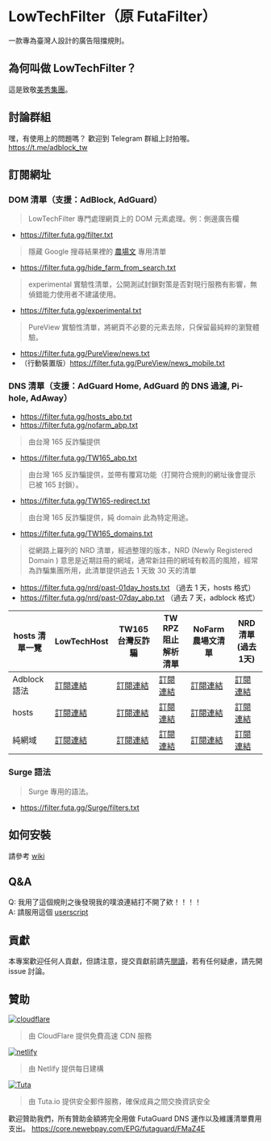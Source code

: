 # LowTechFilter（原 FutaFilter）

一款專為臺灣人設計的廣告阻擋規則。

## 為何叫做 LowTechFilter？

這是致敬[美秀集團](https://streetvoice.com/bisiugroup/)。

## 討論群組

嘿，有使用上的問題嗎？
歡迎到 Telegram 群組上討拍喔。
https://t.me/adblock_tw

## 訂閱網址

### DOM 清單（支援：AdBlock, AdGuard）

> LowTechFilter 專門處理網頁上的 DOM 元素處理。例：側邊廣告欄

- <https://filter.futa.gg/filter.txt>

> 隱藏 Google 搜尋結果裡的
> [農場文](https://content-farm-terminator.blogspot.com/2018/12/about-content-farm-terminator.html)
> 專用清單

- <https://filter.futa.gg/hide_farm_from_search.txt>

> experimental 實驗性清單，公開測試封鎖對策是否對現行服務有影響，無偵錯能力使用者不建議使用。

- <https://filter.futa.gg/experimental.txt>

> PureView 實驗性清單，將網頁不必要的元素去除，只保留最純粹的瀏覽體驗。

- <https://filter.futa.gg/PureView/news.txt>
- （行動裝置版）<https://filter.futa.gg/PureView/news_mobile.txt>

### DNS 清單（支援：AdGuard Home, AdGuard 的 DNS 過濾, Pi-hole, AdAway）

- <https://filter.futa.gg/hosts_abp.txt>
- <https://filter.futa.gg/nofarm_abp.txt>

> 由台灣 165 反詐騙提供

- <https://filter.futa.gg/TW165_abp.txt>

> 由台灣 165 反詐騙提供，並帶有覆寫功能（打開符合規則的網址後會提示已被 165 封鎖）。

- <https://filter.futa.gg/TW165-redirect.txt>

> 由台灣 165 反詐騙提供，純 domain 此為特定用途。

- <https://filter.futa.gg/TW165_domains.txt>

> 從網路上羅列的 NRD 清單，經過整理的版本，NRD (Newly Registered Domain
) 意思是近期註冊的網域，通常新註冊的網域有較高的風險，經常為詐騙集團所用，此清單提供過去 1 天致 30 天的清單
- <https://filter.futa.gg/nrd/past-01day_hosts.txt> （過去 1 天，hosts 格式）
- <https://filter.futa.gg/nrd/past-07day_abp.txt> （過去 7 天，adblock 格式）


| hosts 清單一覽 | LowTechHost                                          | TW165 台灣反詐騙                                     | TW RPZ 阻止解析清單                                      | NoFarm 農場文清單                                     | NRD 清單(過去1天)                                             |
| -------------- | ---------------------------------------------------- | ---------------------------------------------------- | -------------------------------------------------------- | ----------------------------------------------------- | ---------------------------------------------------- |
| Adblock 語法            | [訂閱連結](https://filter.futa.gg/hosts_abp.txt)     | [訂閱連結](https://filter.futa.gg/TW165_abp.txt)     | [訂閱連結](https://filter.futa.gg/TWNIC-RPZ_abp.txt)     | [訂閱連結](https://filter.futa.gg/nofarm_abp.txt)     | [訂閱連結](https://filter.futa.gg/nrd/past-01day_abp.txt) |
| hosts          | [訂閱連結](https://filter.futa.gg/hosts.txt)   | [訂閱連結](https://filter.futa.gg/TW165_hosts.txt)   | [訂閱連結](https://filter.futa.gg/TWNIC-RPZ_hosts.txt)   | [訂閱連結](https://filter.futa.gg/nofarm_hosts.txt)   | [訂閱連結](https://filter.futa.gg/nrd/past-01day_hosts.txt) |
| 純網域        | [訂閱連結](https://filter.futa.gg/hosts_domains.txt) | [訂閱連結](https://filter.futa.gg/TW165_domains.txt) | [訂閱連結](https://filter.futa.gg/TWNIC-RPZ_domains.txt) | [訂閱連結](https://filter.futa.gg/nofarm_domains.txt) | [訂閱連結](https://filter.futa.gg/nrd/past-01day_domains.txt) |




### Surge 語法

> Surge 專用的語法。

- <https://filter.futa.gg/Surge/filters.txt>

## 如何安裝

請參考 [wiki](https://github.com/FutaGuard/FutaFilter/wiki)

## Q&A

Q: 我用了這個規則之後發現我的噗浪連結打不開了欸！！！！\
A: 請服用這個 [userscript](https://greasyfork.org/en/scripts/40884-plurk-no-redirector)

## 貢獻
本專案歡迎任何人貢獻，但請注意，提交貢獻前請先[閱讀](https://github.com/FutaGuard/LowTechFilter/wiki/%E5%A6%82%E4%BD%95%E8%B2%A2%E7%8D%BB%E6%88%96%E8%AB%8B%E6%B1%82%E6%96%B0%E5%A2%9E%E5%B0%81%E9%8E%96%E8%A6%8F%E5%89%87%EF%BC%9F)，若有任何疑慮，請先開 issue 討論。

## 贊助

[![cloudflare](https://cf-assets.www.cloudflare.com/slt3lc6tev37/7bIgGp4hk4SFO0o3SBbOKJ/b48185dcf20c579960afad879b25ea11/CF_logo_stacked_blktype.jpg)](https://cloudflare.com)
> 由 CloudFlare 提供免費高速 CDN 服務

[![netlify](https://filter-assets.futa.gg/logo-netlify-small-fullcolor-darkmode.png)](https://netlify.com)
> 由 Netlify 提供每日建構

[![Tuta](https://filter-assets.futa.gg/tuta_logotype_rgb.png)](https://tuta.io)
> 由 Tuta.io 提供安全郵件服務，確保成員之間交換資訊安全

歡迎贊助我們，所有贊助金額將完全用做 FutaGuard DNS 運作以及維護清單費用支出。
<https://core.newebpay.com/EPG/futaguard/FMaZ4E>
